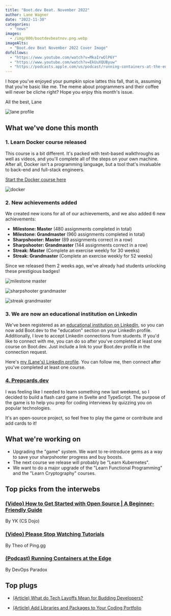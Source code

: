 ```yaml
---
title: "Boot.dev Beat. November 2022"
author: Lane Wagner
date: "2022-11-30"
categories:
  - "news"
images:
  - /img/800/bootdevbeatnov.png.webp
imageAlts:
  - "Boot.dev Beat November 2022 Cover Image"
dofollows:
  - "https://www.youtube.com/watch?v=MkaIrwOlP6Y"
  - "https://www.youtube.com/watch?v=EkUuXQUByuw"
  - "https://podcasts.apple.com/us/podcast/running-containers-at-the-edge/id1462366641?i=1000574875303"
---
```


I hope you've enjoyed your pumpkin spice lattes this fall, that is, assuming that you're basic like me. The meme about programmers and their coffee will never be cliche right? Hope you enjoy this month's issue.

All the best, Lane

![lane profile](/img/800/lane-profile.jpeg.webp)

## What we've done this month

### 1. Learn Docker course released

This course is a bit different. It's packed with text-based walkthroughs as well as videos, and you'll complete all of the steps on your own machine. After all, Docker isn't a programming language, but a tool that's invaluable to back-end and full-stack engineers.

[Start the Docker course here](https://boot.dev/courses/learn-docker)

![docker](/img/800/docker.png.webp)

### 2. New achievements added

We created new icons for all of our achievements, and we also added 6 new achievements:

* **Milestone: Master** (480 assignments completed in total)
* **Milestone: Grandmaster** (960 assignments completed in total)
* **Sharpshooter: Master** (89 assignments correct in a row)
* **Sharpshooter: Grandmaster** (144 assignments correct in a row)
* **Streak: Master** (Complete an exercise weekly for 30 weeks)
* **Streak: Grandmaster** (Complete an exercise weekly for 52 weeks)

Since we released them 2 weeks ago, we've already had students unlocking these prestigious badges!

![milestone master](https://i.imgur.com/CyPdA2x.png)

![sharpshooter grandmaster](https://i.imgur.com/sIkT09h.png)

![streak grandmaster](https://i.imgur.com/hlvjB0z.png)

### 3. We are now an educational institution on Linkedin

We've been registered as an [educational institution on LinkedIn](https://www.linkedin.com/school/bootdotdev/), so you can now add Boot.dev to the "education" section on your LinkedIn profile. Additionally, I love to accept Linkedin connections from students. If you'd like to connect with me, you can do so after you've completed at least one course on Boot.dev. Just include a link to your Boot.dev profile in the connection request.

Here's [my (Lane's) LinkedIn profile](https://www.linkedin.com/in/wagslane/). You can follow me, then connect after you've completed at least one course.

### [4. Prepcards.dev](https://prepcards.dev/)

I was feeling like I needed to learn something new last weekend, so I decided to build a flash card game in Svelte and TypeScript. The purpose of the game is to help you prep for coding interviews by quizzing you on popular technologies.

It's an open-source project, so feel free to play the game or contribute and add cards to it!

## What we're working on

* Upgrading the "game" system. We want to re-introduce gems as a way to save your sharpshooter progress and buy boosts.
* The next course we release will probably be "Learn Kubernetes".
* We want to do a major upgrade of the "Learn Functional Programming" and the "Learn Cryptography" courses.

## Top picks from the interwebs

### [(Video) How to Get Started with Open Source | A Beginner-Friendly Guide](https://www.youtube.com/watch?v=MkaIrwOlP6Y)

By YK (CS Dojo)

### [(Video) Please Stop Watching Tutorials](https://www.youtube.com/watch?v=EkUuXQUByuw)

By Theo of Ping.gg

### [(Podcast) Running Containers at the Edge](https://podcasts.apple.com/us/podcast/running-containers-at-the-edge/id1462366641?i=1000574875303)

By DevOps Paradox

## Top plugs

* [(Article) What do Tech Layoffs Mean for Budding Developers?](/news/tech-layoffs-for-new-devs/)

* [(Article) Add Libraries and Packages to Your Coding Portfolio](/jobs/libraries-and-packages-in-coding-portfolio/)
